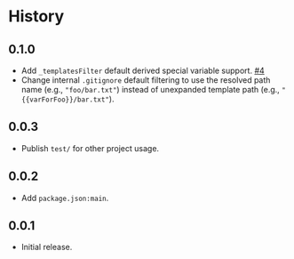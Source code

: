 History
=======

## 0.1.0

* Add `_templatesFilter` default derived special variable support.
  [#4](https://github.com/FormidableLabs/denim/issues/4)
* Change internal `.gitignore` default filtering to use the resolved path name
  (e.g., `"foo/bar.txt"`) instead of unexpanded template path (e.g.,
  `"{{varForFoo}}/bar.txt"`).

## 0.0.3

* Publish `test/` for other project usage.

## 0.0.2

* Add `package.json:main`.

## 0.0.1

* Initial release.

[@ryan-roemer]: https://github.com/ryan-roemer
